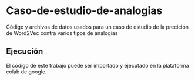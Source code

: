 # Caso-de-estudio-de-analogias
Código y archivos de datos usados para un caso de estudio de la precición de Word2Vec contra varios tipos de analogias

## Ejecución 
El código de este trabajo puede ser importado y ejecutado en la plataforma colab de google.
